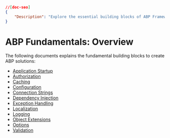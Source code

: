 ```json
//[doc-seo]
{
    "Description": "Explore the essential building blocks of ABP Framework solutions, covering startup, authorization, caching, and more for efficient development."
}
```

# ABP Fundamentals: Overview

The following documents explains the fundamental building blocks to create ABP solutions:

* [Application Startup](./application-startup.md)
* [Authorization](./authorization.md)
* [Caching](./caching.md)
* [Configuration](./configuration.md)
* [Connection Strings](./connection-strings.md)
* [Dependency Injection](./dependency-injection.md)
* [Exception Handling](./exception-handling.md)
* [Localization](./localization.md)
* [Logging](./logging.md)
* [Object Extensions](./object-extensions.md)
* [Options](./options.md)
* [Validation](./validation.md)